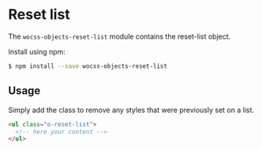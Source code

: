 # Reset list

The `wocss-objects-reset-list` module contains the reset-list object.

Install using npm:

```sh
$ npm install --save wocss-objects-reset-list
```

## Usage

Simply add the class to remove any styles that were previously set on a list.

```html
<ul class="o-reset-list">
  <!-- here your content -->
</ul>
```
